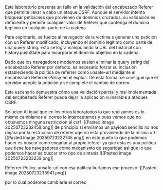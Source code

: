 Este laboratorio presenta un fallo en la validación del encabezado Referer que permite llevar a cabo un ataque CSRF. Aunque el servidor intenta bloquear peticiones que provienen de dominios cruzados, su validación es deficiente y permite cualquier valor de Referer que contenga el dominio legítimo en cualquier parte de la cadena.

Para explotarlo, se fuerza al navegador de la víctima a generar una petición con un Referer modificado, incluyendo el dominio legítimo como parte de una query string. Esto se logra manipulando la URL del historial con history.pushState para incorporar el dominio objetivo en la cadena.

Dado que los navegadores modernos suelen eliminar la query string del encabezado Referer por defecto, es necesario forzar su inclusión estableciendo la política de referrer como unsafe-url mediante el encabezado Referrer-Policy en el exploit. De esta forma, se consigue que el servidor acepte la petición y se complete el cambio de correo.

Este escenario demuestra cómo una validación parcial y mal implementada del encabezado Referer puede dejar la aplicación vulnerable a ataques CSRF.

Solucion
Al igual que en los otros laboratorios lo que realizamos es lo mismo cambiamos el correo lo interceptamos
y pues vemos que no obtenemos ninguna restriccion al csrf
![[Pasted image 20250723232459.png]]
de principio si enviamos un payload sencillo no nos dejara por la restriccion de referer uqe no esta proviniendo de la misma url
![[Pasted image 20250723232745.png]]
en este punto lo que podemos hacer es buscar como engañar al propio referer ya que esta es una politica que tiene los navegadores como mecanismo de seguridad asi que lo que podemos hacer es buscar otro ripo de sintaxis
![[Pasted image 20250723233239.png]]

Referrer-Policy: unsafe-url
con esa politica burlamos ese proceso
![[Pasted image 20250723235941.png]]

por lo cual podemos cambiarle el correo
